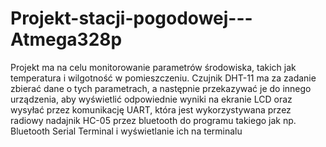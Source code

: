 # Projekt-stacji-pogodowej---Atmega328p

Projekt ma na celu monitorowanie parametrów środowiska, takich jak temperatura i wilgotność 
w pomieszczeniu. Czujnik DHT-11 ma za zadanie zbierać dane o tych parametrach, a następnie 
przekazywać je do innego urządzenia, aby wyświetlić odpowiednie wyniki na ekranie LCD oraz 
wysyłać przez komunikację UART, która jest wykorzystywana przez radiowy nadajnik HC-05 przez 
bluetooth do programu takiego jak np. Bluetooth Serial Terminal i wyświetlanie ich na terminalu
